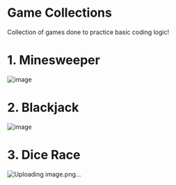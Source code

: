 # Game Collections
Collection of games done to practice basic coding logic!

# 1. Minesweeper
![image](https://github.com/user-attachments/assets/f0fe4b8f-9f92-4983-9098-be4579cddd6a)

# 2. Blackjack
![image](https://github.com/user-attachments/assets/4b74744c-3c9f-4305-b47a-adcd60bc2bf5)

# 3. Dice Race
![Uploading image.png…]()




